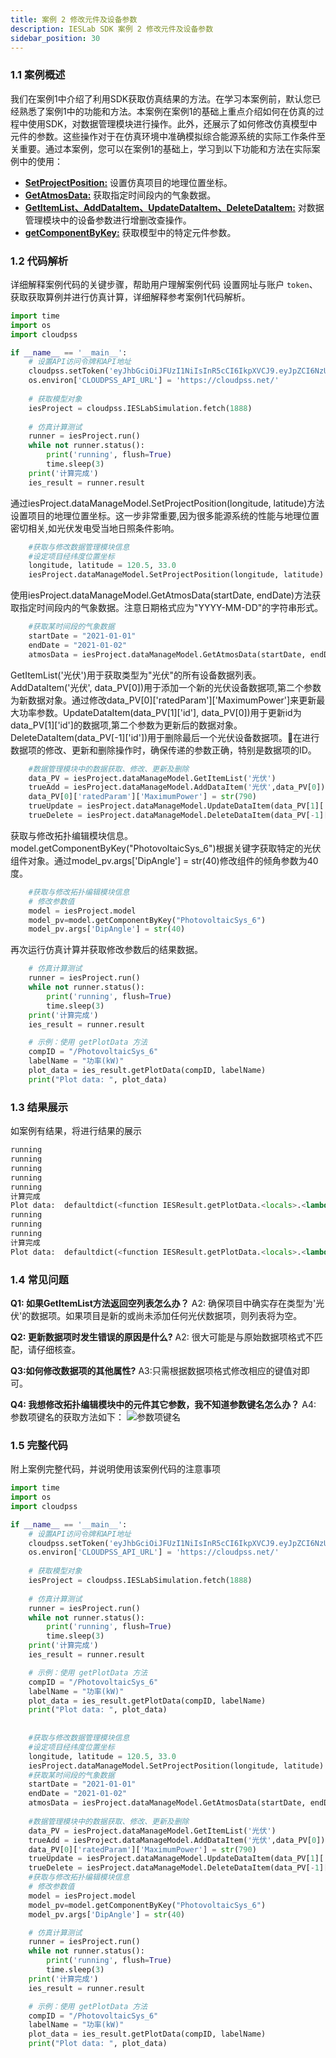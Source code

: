```yaml
---
title: 案例 2 修改元件及设备参数
description: IESLab SDK 案例 2 修改元件及设备参数
sidebar_position: 30
---
```



  
### 1.1 案例概述

我们在案例1中介绍了利用SDK获取仿真结果的方法。在学习本案例前，默认您已经熟悉了案例1中的功能和方法。本案例在案例1的基础上重点介绍如何在仿真的过程中使用SDK，对数据管理模块进行操作。此外，还展示了如何修改仿真模型中元件的参数。这些操作对于在仿真环境中准确模拟综合能源系统的实际工作条件至关重要。通过本案例，您可以在案例1的基础上，学习到以下功能和方法在实际案例中的使用：
- [**SetProjectPosition:**](https://sdk-directory.com/api/cloudpss/setToken) 设置仿真项目的地理位置坐标。 
- [**GetAtmosData:**](https://sdk-directory.com/api/cloudpss/IESLabSimulation/fetch) 获取指定时间段内的气象数据。 
- [**GetItemList、AddDataItem、UpdateDataItem、DeleteDataItem:**](https://sdk-directory.com/api/cloudpss/IESLabSimulation/fetch) 对数据管理模块中的设备参数进行增删改查操作。
- [**getComponentByKey:**](https://sdk-directory.com/api/cloudpss/IESLabSimulation/fetch) 获取模型中的特定元件参数。

### 1.2 代码解析
详细解释案例代码的关键步骤，帮助用户理解案例代码
设置网址与账户 `token`、获取获取算例并进行仿真计算，详细解释参考案例1代码解析。
```python
import time
import os
import cloudpss

if __name__ == '__main__':    
    # 设置API访问令牌和API地址
    cloudpss.setToken('eyJhbGciOiJFUzI1NiIsInR5cCI6IkpXVCJ9.eyJpZCI6NzUyNywidXNlcm5hbWUiOiJsaXUxNTk2MzIiLCJzY29wZXMiOlsibW9kZWw6OTgzNjciLCJmdW5jdGlvbjo5ODM2NyIsImFwcGxpY2F0aW9uOjMyODMxIl0sInJvbGVzIjpbImxpdTE1OTYzMiJdLCJ0eXBlIjoiYXBwbHkiLCJleHAiOjE3NDIxMTIyMTEsIm5vdGUiOiJTREvmoYjkvosiLCJpYXQiOjE3MTEwMDgyMTF9.Bg3MC1ETj-0Pik7YCfH0QQsFJQlNUnengWeywBOa4Rq9YlEYvYrdkRAKKzWnHv40FeUhyNBLoCyGr5kxzKapgw')
    os.environ['CLOUDPSS_API_URL'] = 'https://cloudpss.net/'
    
    # 获取模型对象
    iesProject = cloudpss.IESLabSimulation.fetch(1888)
    
    # 仿真计算测试
    runner = iesProject.run()
    while not runner.status():
        print('running', flush=True)
        time.sleep(3)
    print('计算完成')
    ies_result = runner.result
```
通过iesProject.dataManageModel.SetProjectPosition(longitude, latitude)方法设置项目的地理位置坐标。这一步非常重要,因为很多能源系统的性能与地理位置密切相关,如光伏发电受当地日照条件影响。
```python
    #获取与修改数据管理模块信息
    #设定项目经纬度位置坐标
    longitude, latitude = 120.5, 33.0
    iesProject.dataManageModel.SetProjectPosition(longitude, latitude) 
```
使用iesProject.dataManageModel.GetAtmosData(startDate, endDate)方法获取指定时间段内的气象数据。注意日期格式应为"YYYY-MM-DD"的字符串形式。
```python
    #获取某时间段的气象数据
    startDate = "2021-01-01"
    endDate = "2021-01-02"
    atmosData = iesProject.dataManageModel.GetAtmosData(startDate, endDate)
```
GetItemList('光伏')用于获取类型为"光伏"的所有设备数据列表。AddDataItem('光伏', data_PV[0])用于添加一个新的光伏设备数据项,第二个参数为新数据对象。通过修改data_PV[0]['ratedParam']['MaximumPower']来更新最大功率参数。UpdateDataItem(data_PV[1]['id'], data_PV[0])用于更新id为data_PV[1]['id']的数据项,第二个参数为更新后的数据对象。DeleteDataItem(data_PV[-1]['id'])用于删除最后一个光伏设备数据项。在进行数据项的修改、更新和删除操作时，确保传递的参数正确，特别是数据项的ID。
```python
    #数据管理模块中的数据获取、修改、更新及删除
    data_PV = iesProject.dataManageModel.GetItemList('光伏')
    trueAdd = iesProject.dataManageModel.AddDataItem('光伏',data_PV[0])
    data_PV[0]['ratedParam']['MaximumPower'] = str(790)
    trueUpdate = iesProject.dataManageModel.UpdateDataItem(data_PV[1]['id'],data_PV[0])
    trueDelete = iesProject.dataManageModel.DeleteDataItem(data_PV[-1]['id'])
```
获取与修改拓扑编辑模块信息。model.getComponentByKey("PhotovoltaicSys_6")根据关键字获取特定的光伏组件对象。通过model_pv.args['DipAngle'] = str(40)修改组件的倾角参数为40度。
```python
    #获取与修改拓扑编辑模块信息
    # 修改参数值
    model = iesProject.model
    model_pv=model.getComponentByKey("PhotovoltaicSys_6")
    model_pv.args['DipAngle'] = str(40)  
```
再次运行仿真计算并获取修改参数后的结果数据。
```python
    # 仿真计算测试
    runner = iesProject.run()
    while not runner.status():
        print('running', flush=True)
        time.sleep(3)
    print('计算完成')
    ies_result = runner.result

    # 示例：使用 getPlotData 方法
    compID = "/PhotovoltaicSys_6"
    labelName = "功率(kW)"
    plot_data = ies_result.getPlotData(compID, labelName)
    print("Plot data: ", plot_data) 
```
### 1.3 结果展示
如案例有结果，将进行结果的展示
```python
running
running
running
running
running
计算完成
Plot data:  defaultdict(<function IESResult.getPlotData.<locals>.<lambda> at 0x000001E417B7AC00>, {'有功功率': {'x': ['2021-01-01 00:00:00', '2021-01-01 01:00:00', '2021-01-01 02:00:00', '2021-01-01 03:00:00', '2021-01-01 04:00:00', '2021-01-01 05:00:00', '2021-01-01 06:00:00', '2021-01-01 07:00:00', '2021-01-01 08:00:00', '2021-01-01 09:00:00', '2021-01-01 10:00:00', '2021-01-01 11:00:00', '2021-01-01 12:00:00', '2021-01-01 13:00:00', '2021-01-01 14:00:00', '2021-01-01 15:00:00', '2021-01-01 16:00:00', '2021-01-01 17:00:00', '2021-01-01 18:00:00', '2021-01-01 19:00:00', '2021-01-01 20:00:00', '2021-01-01 21:00:00', '2021-01-01 22:00:00', '2021-01-01 23:00:00'], 'y': [0.0, 0.0, 0.0, 0.0, 0.0, 0.0, 0.0, 2.83453077690992, 14.606343058556925, 29.867047880425343, 35.292360874944606, 32.42029908112464, 17.067628492714082, 18.197775497994073, 15.81915160011411, 7.335965942276747, 1.3796850340064308, 0.0, 0.0, 0.0, 0.0, 0.0, 0.0, 0.0]}, '无功功率': {'x': ['2021-01-01 00:00:00', '2021-01-01 01:00:00', '2021-01-01 02:00:00', '2021-01-01 03:00:00', '2021-01-01 04:00:00', '2021-01-01 05:00:00', '2021-01-01 06:00:00', '2021-01-01 07:00:00', '2021-01-01 08:00:00', '2021-01-01 09:00:00', '2021-01-01 10:00:00', '2021-01-01 11:00:00', '2021-01-01 12:00:00', '2021-01-01 13:00:00', '2021-01-01 14:00:00', '2021-01-01 15:00:00', '2021-01-01 16:00:00', '2021-01-01 17:00:00', '2021-01-01 18:00:00', '2021-01-01 19:00:00', '2021-01-01 20:00:00', '2021-01-01 21:00:00', '2021-01-01 22:00:00', '2021-01-01 23:00:00'], 'y': [0.0, 0.0, 0.0, 0.0, 0.0, 0.0, 0.0, 0.0, 0.0, 0.0, 0.0, 0.0, 0.0, 0.0, 0.0, 0.0, 0.0, 0.0, 0.0, 0.0, 0.0, 0.0, 0.0, 0.0]}})
running
running
running
计算完成
Plot data:  defaultdict(<function IESResult.getPlotData.<locals>.<lambda> at 0x000001E41723F060>, {'有功功率': {'x': ['2021-01-01 00:00:00', '2021-01-01 01:00:00', '2021-01-01 02:00:00', '2021-01-01 03:00:00', '2021-01-01 04:00:00', '2021-01-01 05:00:00', '2021-01-01 06:00:00', '2021-01-01 07:00:00', '2021-01-01 08:00:00', '2021-01-01 09:00:00', '2021-01-01 10:00:00', '2021-01-01 11:00:00', '2021-01-01 12:00:00', '2021-01-01 13:00:00', '2021-01-01 14:00:00', '2021-01-01 15:00:00', '2021-01-01 16:00:00', '2021-01-01 17:00:00', '2021-01-01 18:00:00', '2021-01-01 19:00:00', '2021-01-01 20:00:00', '2021-01-01 21:00:00', '2021-01-01 22:00:00', '2021-01-01 23:00:00'], 'y': [0.0, 0.0, 0.0, 0.0, 0.0, 0.0, 0.0, 3.2154165996566704, 16.105570438054414, 32.805587209650426, 37.86729691380207, 33.89333005901522, 17.20321229726841, 18.788408066023898, 16.745908896011407, 7.805927407977448, 1.4541853106712024, 0.0, 0.0, 0.0, 0.0, 0.0, 0.0, 0.0]}, '无功功率': {'x': ['2021-01-01 00:00:00', '2021-01-01 01:00:00', '2021-01-01 02:00:00', '2021-01-01 03:00:00', '2021-01-01 04:00:00', '2021-01-01 05:00:00', '2021-01-01 06:00:00', '2021-01-01 07:00:00', '2021-01-01 08:00:00', '2021-01-01 09:00:00', '2021-01-01 10:00:00', '2021-01-01 11:00:00', '2021-01-01 12:00:00', '2021-01-01 13:00:00', '2021-01-01 14:00:00', '2021-01-01 15:00:00', '2021-01-01 16:00:00', '2021-01-01 17:00:00', '2021-01-01 18:00:00', '2021-01-01 19:00:00', '2021-01-01 20:00:00', '2021-01-01 21:00:00', '2021-01-01 22:00:00', '2021-01-01 23:00:00'], 'y': [0.0, 0.0, 0.0, 0.0, 0.0, 0.0, 0.0, 0.0, 0.0, 0.0, 0.0, 0.0, 0.0, 0.0, 0.0, 0.0, 0.0, 0.0, 0.0, 0.0, 0.0, 0.0, 0.0, 0.0]}})
```
### 1.4 常见问题
**Q1: 如果GetItemList方法返回空列表怎么办？**
A2: 确保项目中确实存在类型为'光伏'的数据项。如果项目是新的或尚未添加任何光伏数据项，则列表将为空。

**Q2: 更新数据项时发生错误的原因是什么?**
A2: 很大可能是与原始数据项格式不匹配，请仔细核查。

**Q3:如何修改数据项的其他属性?**
A3:只需根据数据项格式修改相应的键值对即可。

**Q4: 我想修改拓扑编辑模块中的元件其它参数，我不知道参数键名怎么办？**
A4: 参数项键名的获取方法如下：
![参数项键名](./参数项键名.png "参数项键名")



### 1.5 完整代码
附上案例完整代码，并说明使用该案例代码的注意事项
```python
import time
import os
import cloudpss

if __name__ == '__main__':    
    # 设置API访问令牌和API地址
    cloudpss.setToken('eyJhbGciOiJFUzI1NiIsInR5cCI6IkpXVCJ9.eyJpZCI6NzUyNywidXNlcm5hbWUiOiJsaXUxNTk2MzIiLCJzY29wZXMiOlsibW9kZWw6OTgzNjciLCJmdW5jdGlvbjo5ODM2NyIsImFwcGxpY2F0aW9uOjMyODMxIl0sInJvbGVzIjpbImxpdTE1OTYzMiJdLCJ0eXBlIjoiYXBwbHkiLCJleHAiOjE3NDIxMTIyMTEsIm5vdGUiOiJTREvmoYjkvosiLCJpYXQiOjE3MTEwMDgyMTF9.Bg3MC1ETj-0Pik7YCfH0QQsFJQlNUnengWeywBOa4Rq9YlEYvYrdkRAKKzWnHv40FeUhyNBLoCyGr5kxzKapgw')
    os.environ['CLOUDPSS_API_URL'] = 'https://cloudpss.net/'
    
    # 获取模型对象
    iesProject = cloudpss.IESLabSimulation.fetch(1888)
    
    # 仿真计算测试
    runner = iesProject.run()
    while not runner.status():
        print('running', flush=True)
        time.sleep(3)
    print('计算完成')
    ies_result = runner.result

    # 示例：使用 getPlotData 方法
    compID = "/PhotovoltaicSys_6"
    labelName = "功率(kW)"
    plot_data = ies_result.getPlotData(compID, labelName)
    print("Plot data: ", plot_data)
    
    
    #获取与修改数据管理模块信息
    #设定项目经纬度位置坐标
    longitude, latitude = 120.5, 33.0
    iesProject.dataManageModel.SetProjectPosition(longitude, latitude)    
    #获取某时间段的气象数据
    startDate = "2021-01-01"
    endDate = "2021-01-02"
    atmosData = iesProject.dataManageModel.GetAtmosData(startDate, endDate)
    
    #数据管理模块中的数据获取、修改、更新及删除
    data_PV = iesProject.dataManageModel.GetItemList('光伏')
    trueAdd = iesProject.dataManageModel.AddDataItem('光伏',data_PV[0])
    data_PV[0]['ratedParam']['MaximumPower'] = str(790)
    trueUpdate = iesProject.dataManageModel.UpdateDataItem(data_PV[1]['id'],data_PV[0])
    trueDelete = iesProject.dataManageModel.DeleteDataItem(data_PV[-1]['id'])
    #获取与修改拓扑编辑模块信息
    # 修改参数值
    model = iesProject.model
    model_pv=model.getComponentByKey("PhotovoltaicSys_6")
    model_pv.args['DipAngle'] = str(40)    

    # 仿真计算测试
    runner = iesProject.run()
    while not runner.status():
        print('running', flush=True)
        time.sleep(3)
    print('计算完成')
    ies_result = runner.result

    # 示例：使用 getPlotData 方法
    compID = "/PhotovoltaicSys_6"
    labelName = "功率(kW)"
    plot_data = ies_result.getPlotData(compID, labelName)
    print("Plot data: ", plot_data)  
```
